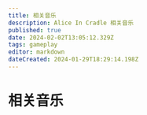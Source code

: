 ```yaml
---
title: 相关音乐
description: Alice In Cradle 相关音乐
published: true
date: 2024-02-02T13:05:12.329Z
tags: gameplay
editor: markdown
dateCreated: 2024-01-29T18:29:14.198Z
---
```


# 相关音乐

<div class="table-container" id="相关音乐-1"></div>


